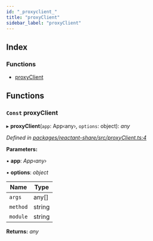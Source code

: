 ```yaml
---
id: "_proxyclient_"
title: "proxyClient"
sidebar_label: "proxyClient"
---
```


## Index

### Functions

* [proxyClient](_proxyclient_.md#const-proxyclient)

## Functions

### `Const` proxyClient

▸ **proxyClient**(`app`: App‹any›, `options`: object): *any*

*Defined in [packages/reactant-share/src/proxyClient.ts:4](https://github.com/unadlib/reactant/blob/a089af11/packages/reactant-share/src/proxyClient.ts#L4)*

**Parameters:**

▪ **app**: *App‹any›*

▪ **options**: *object*

Name | Type |
------ | ------ |
`args` | any[] |
`method` | string |
`module` | string |

**Returns:** *any*
